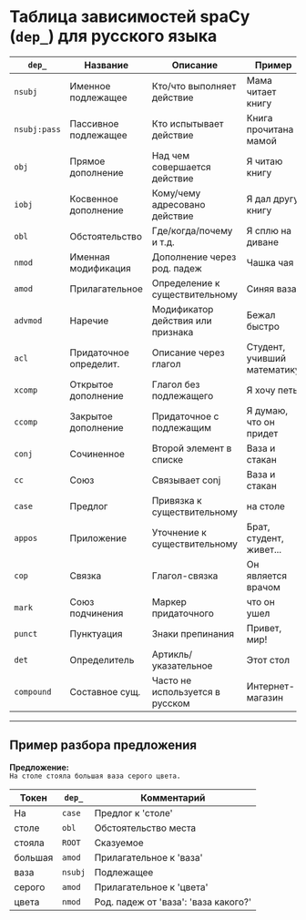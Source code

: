 # Таблица зависимостей spaCy (`dep_`) для русского языка

| `dep_`       | Название                  | Описание                                  | Пример                        |
|--------------|---------------------------|-------------------------------------------|-------------------------------|
| `nsubj`      | Именное подлежащее        | Кто/что выполняет действие                | Мама читает книгу             |
| `nsubj:pass` | Пассивное подлежащее      | Кто испытывает действие                   | Книга прочитана мамой         |
| `obj`        | Прямое дополнение         | Над чем совершается действие              | Я читаю книгу                 |
| `iobj`       | Косвенное дополнение      | Кому/чему адресовано действие             | Я дал другу книгу             |
| `obl`        | Обстоятельство            | Где/когда/почему и т.д.                   | Я сплю на диване             |
| `nmod`       | Именная модификация       | Дополнение через род. падеж               | Чашка чая                     |
| `amod`       | Прилагательное            | Определение к существительному            | Синяя ваза                    |
| `advmod`     | Наречие                   | Модификатор действия или признака         | Бежал быстро                 |
| `acl`        | Придаточное определит.    | Описание через глагол                     | Студент, учивший математику  |
| `xcomp`      | Открытое дополнение       | Глагол без подлежащего                    | Я хочу петь                  |
| `ccomp`      | Закрытое дополнение       | Придаточное с подлежащим                  | Я думаю, что он придет        |
| `conj`       | Сочиненное                | Второй элемент в списке                   | Ваза и стакан                |
| `cc`         | Союз                      | Связывает conj                            | Ваза и стакан                |
| `case`       | Предлог                   | Привязка к существительному               | на столе                      |
| `appos`      | Приложение                | Уточнение к существительному              | Брат, студент, живет...       |
| `cop`        | Связка                    | Глагол-связка                             | Он является врачом            |
| `mark`       | Союз подчинения           | Маркер придаточного                       | что он ушел                   |
| `punct`      | Пунктуация                | Знаки препинания                          | Привет, мир!                  |
| `det`        | Определитель              | Артикль/указательное                      | Этот стол                     |
| `compound`   | Составное сущ.            | Часто не используется в русском           | Интернет-магазин              |

---

## Пример разбора предложения

**Предложение:**  
`На столе стояла большая ваза серого цвета.`

| Токен    | `dep_`  | Комментарий                                  |
|----------|---------|-----------------------------------------------|
| На       | `case`  | Предлог к 'столе'                             |
| столе    | `obl`   | Обстоятельство места                          |
| стояла   | `ROOT`  | Сказуемое                                     |
| большая  | `amod`  | Прилагательное к 'ваза'                       |
| ваза     | `nsubj` | Подлежащее                                    |
| серого   | `amod`  | Прилагательное к 'цвета'                      |
| цвета    | `nmod`  | Род. падеж от 'ваза': 'ваза какого?'          |
